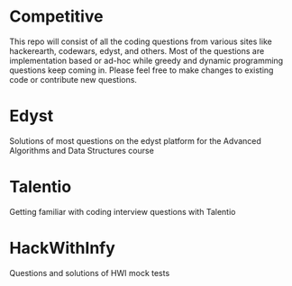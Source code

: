 # Competitive

This repo will consist of all the coding questions from various sites like hackerearth, codewars, edyst, and others.
Most of the questions are implementation based or ad-hoc while greedy and dynamic programming questions keep coming in.
Please feel free to make changes to existing code or contribute new questions.

# Edyst

Solutions of most questions on the edyst platform for the Advanced Algorithms and Data Structures course

# Talentio

Getting familiar with coding interview questions with Talentio

# HackWithInfy

Questions and solutions of HWI mock tests

